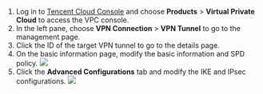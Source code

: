 1. Log in to [Tencent Cloud Console](https://console.cloud.tencent.com/) and choose **Products** > **Virtual Private Cloud** to access the VPC console.
2. In the left pane, choose **VPN Connection** > **VPN Tunnel** to go to the management page.
3. Click the ID of the target VPN tunnel to go to the details page.
4. On the basic information page, modify the basic information and SPD policy.
 ![](https://main.qcloudimg.com/raw/59d30ce72604d8ee390764957897507a.png)
5. Click the **Advanced Configurations** tab and modify the IKE and IPsec configurations.
 ![](https://main.qcloudimg.com/raw/a34fee630f81a79f9616300223bf8b6f.png)




